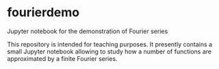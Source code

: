 # fourierdemo
Jupyter notebook for the demonstration of Fourier series

This repository is intended for teaching purposes. It presently contains a small Jupyter notebook allowing to study how a number of functions are approximated by a finite Fourier series.

